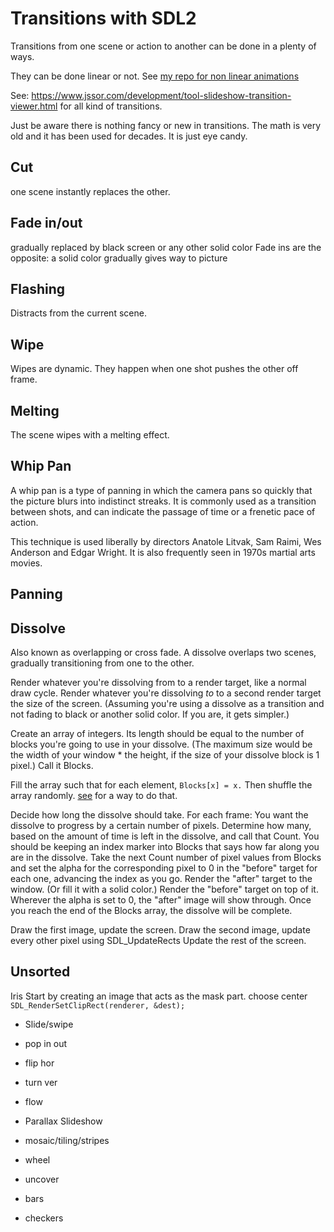 # Transitions with SDL2

Transitions from one scene or action to another can be done in a plenty of ways.

They can be done linear or not. See [my repo for non linear animations](https://github.com/Acry/Non-Linear-Animations)

See: 
<https://www.jssor.com/development/tool-slideshow-transition-viewer.html> for all kind of transitions.

Just be aware there is nothing fancy or new in transitions. The math is very old and it has been used for decades. It is just eye candy.

## Cut

one scene instantly replaces the other.

## Fade in/out

gradually replaced by black screen or any other solid color
Fade ins are the opposite: a solid color gradually gives way to picture

## Flashing

Distracts from the current scene.

## Wipe

Wipes are dynamic. They happen when one shot pushes the other off frame.

## Melting

The scene wipes with a melting effect.

## Whip Pan

A whip pan is a type of panning in which the camera pans so quickly that the picture blurs into indistinct streaks. It is commonly used as a transition between shots, and can indicate the passage of time or a frenetic pace of action.

This technique is used liberally by directors Anatole Litvak, Sam Raimi, Wes Anderson and Edgar Wright. It is also frequently seen in 1970s martial arts movies.

## Panning


## Dissolve

Also known as overlapping or cross fade. A dissolve overlaps two scenes, gradually transitioning from one to the other.

Render whatever you're dissolving from to a render target, like a normal draw cycle.
Render whatever you're dissolving *to* to a second render target the size of the screen. (Assuming you're using a dissolve as a transition and not fading to black or another solid color. If you are, it gets simpler.)

Create an array of integers. Its length should be equal to the number of blocks you're going to use in your dissolve. (The maximum size would be the width of your window * the height, if the size of your dissolve block is 1 pixel.) Call it Blocks. 

Fill the array such that for each element, `Blocks[x] = x.` Then shuffle the array randomly. [see](http://en.wikipedia.org/wiki/Fisher%E2%80%93Yates_shuffle) for a way to do that.

Decide how long the dissolve should take. For each frame:
You want the dissolve to progress by a certain number of pixels. Determine how many, based on the amount of time is left in the dissolve, and call that Count.
You should be keeping an index marker into Blocks that says how far along you are in the dissolve. Take the next Count number of pixel values from Blocks and set the alpha for the corresponding pixel to 0 in the "before" target for each one, advancing the index as you go.
Render the "after" target to the window. (Or fill it with a solid color.)
Render the "before" target on top of it. Wherever the alpha is set to 0, the "after" image will show through.
Once you reach the end of the Blocks array, the dissolve will be complete. 

Draw the first image, update the screen.
Draw the second image, update every other pixel using SDL_UpdateRects
Update the rest of the screen. 


## Unsorted

Iris
Start by creating an image that acts as the mask part.
choose center  
`SDL_RenderSetClipRect(renderer, &dest);`


- Slide/swipe

- pop in out

- flip hor

- turn ver

- flow

- Parallax Slideshow

- mosaic/tiling/stripes

- wheel

- uncover

- bars

- checkers
